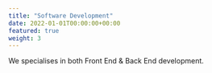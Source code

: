 ```yaml
---
title: "Software Development"
date: 2022-01-01T00:00:00+00:00
featured: true
weight: 3
---
```


We specialises in both Front End & Back End development.